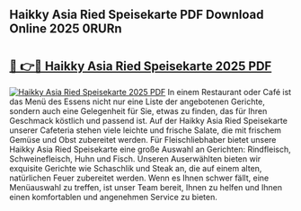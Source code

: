 ## Haikky Asia Ried Speisekarte PDF Download Online 2025 0RURn

# <h2><a href="http://gcc24v0.nevu.top/?p=Haikky+Asia+Ried+Speisekarte">🔗 👉🔴 Haikky Asia Ried Speisekarte 2025 PDF</a></h2>

[![Haikky Asia Ried Speisekarte 2025 PDF](https://i.imgur.com/dBaPXMq.png)](http://gcc24v0.nevu.top/?p=Haikky+Asia+Ried+Speisekarte)
In einem Restaurant oder Café ist das Menü des Essens nicht nur eine Liste der angebotenen Gerichte, sondern auch eine Gelegenheit für Sie, etwas zu finden, das für Ihren Geschmack köstlich und passend ist. Auf der Haikky Asia Ried Speisekarte unserer Cafeteria stehen viele leichte und frische Salate, die mit frischem Gemüse und Obst zubereitet werden. Für Fleischliebhaber bietet unsere Haikky Asia Ried Speisekarte eine große Auswahl an Gerichten: Rindfleisch, Schweinefleisch, Huhn und Fisch. Unseren Auserwählten bieten wir exquisite Gerichte wie Schaschlik und Steak an, die auf einem alten, natürlichen Feuer zubereitet werden. Wenn es Ihnen schwer fällt, eine Menüauswahl zu treffen, ist unser Team bereit, Ihnen zu helfen und Ihnen einen komfortablen und angenehmen Service zu bieten.
